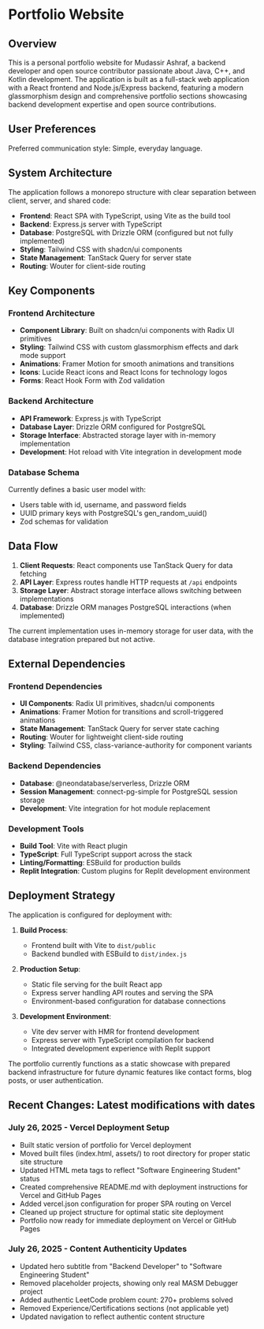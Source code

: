 # Portfolio Website

## Overview

This is a personal portfolio website for Mudassir Ashraf, a backend developer and open source contributor passionate about Java, C++, and Kotlin development. The application is built as a full-stack web application with a React frontend and Node.js/Express backend, featuring a modern glassmorphism design and comprehensive portfolio sections showcasing backend development expertise and open source contributions.

## User Preferences

Preferred communication style: Simple, everyday language.

## System Architecture

The application follows a monorepo structure with clear separation between client, server, and shared code:

- **Frontend**: React SPA with TypeScript, using Vite as the build tool
- **Backend**: Express.js server with TypeScript
- **Database**: PostgreSQL with Drizzle ORM (configured but not fully implemented)
- **Styling**: Tailwind CSS with shadcn/ui components
- **State Management**: TanStack Query for server state
- **Routing**: Wouter for client-side routing

## Key Components

### Frontend Architecture
- **Component Library**: Built on shadcn/ui components with Radix UI primitives
- **Styling**: Tailwind CSS with custom glassmorphism effects and dark mode support
- **Animations**: Framer Motion for smooth animations and transitions
- **Icons**: Lucide React icons and React Icons for technology logos
- **Forms**: React Hook Form with Zod validation

### Backend Architecture
- **API Framework**: Express.js with TypeScript
- **Database Layer**: Drizzle ORM configured for PostgreSQL
- **Storage Interface**: Abstracted storage layer with in-memory implementation
- **Development**: Hot reload with Vite integration in development mode

### Database Schema
Currently defines a basic user model with:
- Users table with id, username, and password fields
- UUID primary keys with PostgreSQL's gen_random_uuid()
- Zod schemas for validation

## Data Flow

1. **Client Requests**: React components use TanStack Query for data fetching
2. **API Layer**: Express routes handle HTTP requests at `/api` endpoints
3. **Storage Layer**: Abstract storage interface allows switching between implementations
4. **Database**: Drizzle ORM manages PostgreSQL interactions (when implemented)

The current implementation uses in-memory storage for user data, with the database integration prepared but not active.

## External Dependencies

### Frontend Dependencies
- **UI Components**: Radix UI primitives, shadcn/ui components
- **Animations**: Framer Motion for transitions and scroll-triggered animations
- **State Management**: TanStack Query for server state caching
- **Routing**: Wouter for lightweight client-side routing
- **Styling**: Tailwind CSS, class-variance-authority for component variants

### Backend Dependencies
- **Database**: @neondatabase/serverless, Drizzle ORM
- **Session Management**: connect-pg-simple for PostgreSQL session storage
- **Development**: Vite integration for hot module replacement

### Development Tools
- **Build Tool**: Vite with React plugin
- **TypeScript**: Full TypeScript support across the stack
- **Linting/Formatting**: ESBuild for production builds
- **Replit Integration**: Custom plugins for Replit development environment

## Deployment Strategy

The application is configured for deployment with:

1. **Build Process**: 
   - Frontend built with Vite to `dist/public`
   - Backend bundled with ESBuild to `dist/index.js`

2. **Production Setup**:
   - Static file serving for the built React app
   - Express server handling API routes and serving the SPA
   - Environment-based configuration for database connections

3. **Development Environment**:
   - Vite dev server with HMR for frontend development
   - Express server with TypeScript compilation for backend
   - Integrated development experience with Replit support

The portfolio currently functions as a static showcase with prepared backend infrastructure for future dynamic features like contact forms, blog posts, or user authentication.

## Recent Changes: Latest modifications with dates

### July 26, 2025 - Vercel Deployment Setup
- Built static version of portfolio for Vercel deployment
- Moved built files (index.html, assets/) to root directory for proper static site structure
- Updated HTML meta tags to reflect "Software Engineering Student" status
- Created comprehensive README.md with deployment instructions for Vercel and GitHub Pages
- Added vercel.json configuration for proper SPA routing on Vercel
- Cleaned up project structure for optimal static site deployment
- Portfolio now ready for immediate deployment on Vercel or GitHub Pages

### July 26, 2025 - Content Authenticity Updates
- Updated hero subtitle from "Backend Developer" to "Software Engineering Student"
- Removed placeholder projects, showing only real MASM Debugger project
- Added authentic LeetCode problem count: 270+ problems solved
- Removed Experience/Certifications sections (not applicable yet)
- Updated navigation to reflect authentic content structure